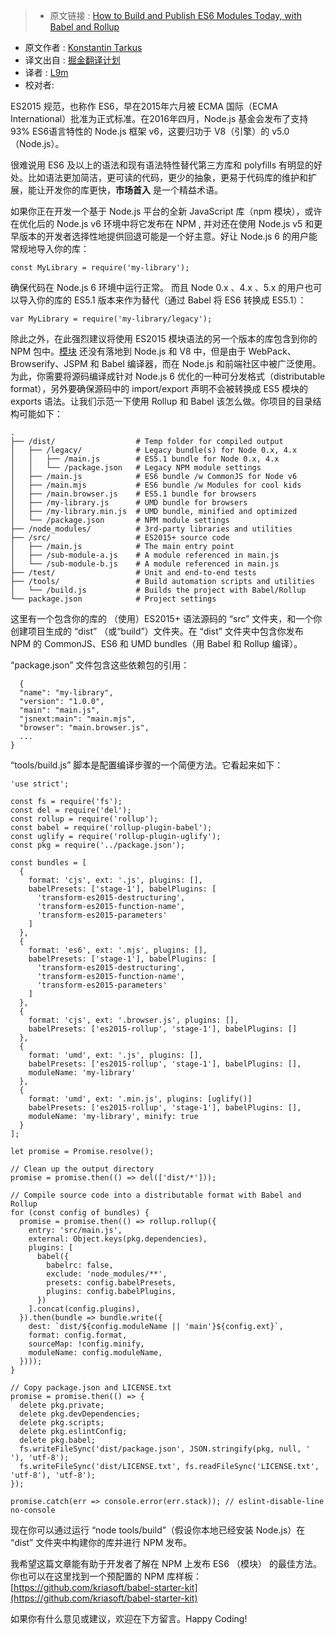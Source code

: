 >* 原文链接 : [How to Build and Publish ES6 Modules Today, with Babel and Rollup](https://medium.com/@tarkus/how-to-build-and-publish-es6-modules-today-with-babel-and-rollup-4426d9c7ca71#.oqt9xunbj)
* 原文作者 : [Konstantin Tarkus](https://medium.com/@tarkus)
* 译文出自 : [掘金翻译计划](https://github.com/xitu/gold-miner)
* 译者 : [L9m](https://github.com/L9m)
* 校对者:

ES2015 规范，也称作 ES6，早在2015年六月被 ECMA 国际（ECMA International）批准为正式标准。在2016年四月，Node.js 基金会发布了支持 93% ES6语言特性的 Node.js 框架 v6，这要归功于 V8（引擎）的 v5.0（Node.js）。

很难说用 ES6 及以上的语法和现有语法特性替代第三方库和 polyfills 有明显的好处。比如语法更加简洁，更可读的代码，更少的抽象，更易于代码库的维护和扩展，能让开发你的库更快，**市场首入** 是一个精益术语。

如果你正在开发一个基于 Node.js 平台的全新 JavaScript 库（npm 模块），或许在优化后的 Node.js v6 环境中将它发布在 NPM , 并对还在使用 Node.js v5 和更早版本的开发者选择性地提供回退可能是一个好主意。好让 Node.js 6 的用户能常规地导入你的库：

    const MyLibrary = require('my-library');

确保代码在 Node.js 6 环境中运行正常。 而且 Node 0.x 、4.x 、5.x 的用户也可以导入你的库的 ES5.1 版本来作为替代（通过 Babel 将 ES6 转换成 ES5.1）：

    var MyLibrary = require('my-library/legacy');

除此之外，在此强烈建议将使用 ES2015 模块语法的另一个版本的库包含到你的 NPM 包中。[模块](https://twitter.com/koistya/status/726042867211325440) 还没有落地到 Node.js 和 V8 中，但是由于 WebPack、Browserify、JSPM 和 Babel 编译器，而在 Node.js 和前端社区中被广泛使用。为此，你需要将源码编译成针对 Node.js 6 优化的一种可分发格式（distributable format），另外要确保源码中的 import/export 声明不会被转换成 ES5 模块的 exports 语法。让我们示范一下使用 Rollup 和 Babel 该怎么做。你项目的目录结构可能如下：

    .
    ├── /dist/                  # Temp folder for compiled output
    │   ├── /legacy/            # Legacy bundle(s) for Node 0.x, 4.x
    │   │   ├── /main.js        # ES5.1 bundle for Node 0.x, 4.x
    │   │   └── /package.json   # Legacy NPM module settings
    │   ├── /main.js            # ES6 bundle /w CommonJS for Node v6
    │   ├── /main.mjs           # ES6 bundle /w Modules for cool kids
    │   ├── /main.browser.js    # ES5.1 bundle for browsers
    │   ├── /my-library.js      # UMD bundle for browsers
    │   ├── /my-library.min.js  # UMD bundle, minified and optimized
    │   └── /package.json       # NPM module settings
    ├── /node_modules/          # 3rd-party libraries and utilities
    ├── /src/                   # ES2015+ source code
    │   ├── /main.js            # The main entry point
    │   ├── /sub-module-a.js    # A module referenced in main.js
    │   └── /sub-module-b.js    # A module referenced in main.js
    ├── /test/                  # Unit and end-to-end tests
    ├── /tools/                 # Build automation scripts and utilities
    │   └── /build.js           # Builds the project with Babel/Rollup
    └── package.json            # Project settings

这里有一个包含你的库的 （使用）ES2015+ 语法源码的 “src” 文件夹，和一个你创建项目生成的 “dist” （或“build”）文件夹。在 “dist” 文件夹中包含你发布 NPM 的 CommonJS、ES6 和 UMD bundles（用 Babel 和 Rollup 编译）。

“package.json” 文件包含这些依赖包的引用：

      {  
      "name": "my-library",  
      "version": "1.0.0",  
      "main": "main.js",  
      "jsnext:main": "main.mjs",  
      "browser": "main.browser.js",  
      ...  
    }

“tools/build.js” 脚本是配置编译步骤的一个简便方法。它看起来如下：

    'use strict';

    const fs = require('fs');
    const del = require('del');
    const rollup = require('rollup');
    const babel = require('rollup-plugin-babel');
    const uglify = require('rollup-plugin-uglify');
    const pkg = require('../package.json');

    const bundles = [
      {
        format: 'cjs', ext: '.js', plugins: [],
        babelPresets: ['stage-1'], babelPlugins: [
          'transform-es2015-destructuring',
          'transform-es2015-function-name',
          'transform-es2015-parameters'
        ]
      },
      {
        format: 'es6', ext: '.mjs', plugins: [],
        babelPresets: ['stage-1'], babelPlugins: [
          'transform-es2015-destructuring',
          'transform-es2015-function-name',
          'transform-es2015-parameters'
        ]
      },
      {
        format: 'cjs', ext: '.browser.js', plugins: [],
        babelPresets: ['es2015-rollup', 'stage-1'], babelPlugins: []
      },
      {
        format: 'umd', ext: '.js', plugins: [],
        babelPresets: ['es2015-rollup', 'stage-1'], babelPlugins: [],
        moduleName: 'my-library'
      },
      {
        format: 'umd', ext: '.min.js', plugins: [uglify()]
        babelPresets: ['es2015-rollup', 'stage-1'], babelPlugins: [],
        moduleName: 'my-library', minify: true
      }
    ];

    let promise = Promise.resolve();

    // Clean up the output directory
    promise = promise.then(() => del(['dist/*']));

    // Compile source code into a distributable format with Babel and Rollup
    for (const config of bundles) {
      promise = promise.then(() => rollup.rollup({
        entry: 'src/main.js',
        external: Object.keys(pkg.dependencies),
        plugins: [
          babel({
            babelrc: false,
            exclude: 'node_modules/**',
            presets: config.babelPresets,
            plugins: config.babelPlugins,
          })
        ].concat(config.plugins),
      }).then(bundle => bundle.write({
        dest: `dist/${config.moduleName || 'main'}${config.ext}`,
        format: config.format,
        sourceMap: !config.minify,
        moduleName: config.moduleName,
      })));
    }

    // Copy package.json and LICENSE.txt
    promise = promise.then(() => {
      delete pkg.private;
      delete pkg.devDependencies;
      delete pkg.scripts;
      delete pkg.eslintConfig;
      delete pkg.babel;
      fs.writeFileSync('dist/package.json', JSON.stringify(pkg, null, '  '), 'utf-8');
      fs.writeFileSync('dist/LICENSE.txt', fs.readFileSync('LICENSE.txt', 'utf-8'), 'utf-8');
    });

    promise.catch(err => console.error(err.stack)); // eslint-disable-line no-console



现在你可以通过运行 “node tools/build”（假设你本地已经安装 Node.js）在 “dist” 文件夹中构建你的库并进行 NPM 发布。

我希望这篇文章能有助于开发者了解在 NPM 上发布 ES6 （模块） 的最佳方法。你也可以在这里找到一个预配置的 NPM 库样板： [https://github.com/kriasoft/babel-starter-kit](https://github.com/kriasoft/babel-starter-kit)

如果你有什么意见或建议，欢迎在下方留言。Happy Coding!

